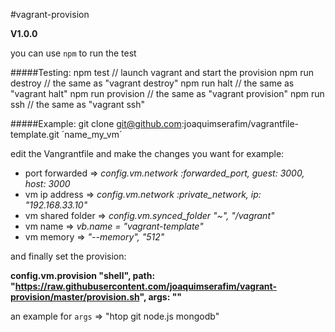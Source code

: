 #vagrant-provision

**V1.0.0**

you can use `npm` to run the test

#####Testing:
    npm test            // launch vagrant and start the provision
    npm run destroy     // the same as "vagrant destroy"
    npm run halt        // the same as "vagrant halt"
    npm run provision   // the same as "vagrant provision"
    npm run ssh         // the same as "vagrant ssh"


#####Example:
    git clone git@github.com:joaquimserafim/vagrantfile-template.git ´name_my_vm´

edit the Vangrantfile and make the changes you want for example:

* port forwarded => *config.vm.network :forwarded_port, guest: 3000, host: 3000*
* vm ip address => *config.vm.network :private_network, ip: "192.168.33.10"*
* vm shared folder => *config.vm.synced_folder "~", "/vagrant"*
* vm name => *vb.name = "vagrant-template"*
* vm memory => *"--memory", "512"*


and finally set the provision:

**config.vm.provision "shell", path: "https://raw.githubusercontent.com/joaquimserafim/vagrant-provision/master/provision.sh", args: ""**

an example for `args` => "htop git node.js mongodb"


